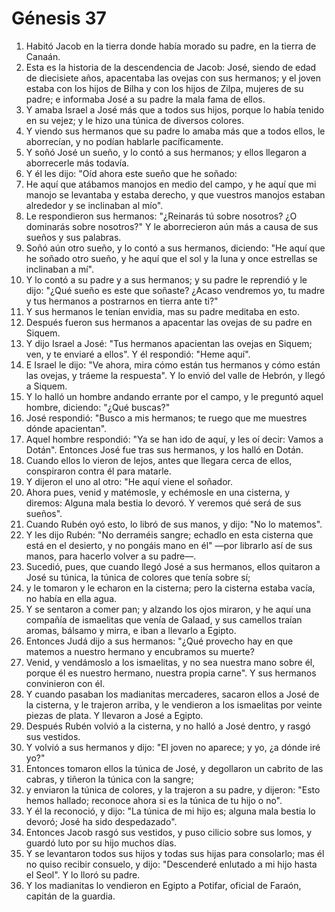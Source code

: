 # Génesis 37

1. Habitó Jacob en la tierra donde había morado su padre, en la tierra de Canaán.  
2. Esta es la historia de la descendencia de Jacob: José, siendo de edad de diecisiete años, apacentaba las ovejas con sus hermanos; y el joven estaba con los hijos de Bilha y con los hijos de Zilpa, mujeres de su padre; e informaba José a su padre la mala fama de ellos.  
3. Y amaba Israel a José más que a todos sus hijos, porque lo había tenido en su vejez; y le hizo una túnica de diversos colores.  
4. Y viendo sus hermanos que su padre lo amaba más que a todos ellos, le aborrecían, y no podían hablarle pacíficamente.  
5. Y soñó José un sueño, y lo contó a sus hermanos; y ellos llegaron a aborrecerle más todavía.  
6. Y él les dijo: "Oíd ahora este sueño que he soñado:  
7. He aquí que atábamos manojos en medio del campo, y he aquí que mi manojo se levantaba y estaba derecho, y que vuestros manojos estaban alrededor y se inclinaban al mío".  
8. Le respondieron sus hermanos: "¿Reinarás tú sobre nosotros? ¿O dominarás sobre nosotros?" Y le aborrecieron aún más a causa de sus sueños y sus palabras.  
9. Soñó aún otro sueño, y lo contó a sus hermanos, diciendo: "He aquí que he soñado otro sueño, y he aquí que el sol y la luna y once estrellas se inclinaban a mí".  
10. Y lo contó a su padre y a sus hermanos; y su padre le reprendió y le dijo: "¿Qué sueño es este que soñaste? ¿Acaso vendremos yo, tu madre y tus hermanos a postrarnos en tierra ante ti?"  
11. Y sus hermanos le tenían envidia, mas su padre meditaba en esto.  
12. Después fueron sus hermanos a apacentar las ovejas de su padre en Siquem.  
13. Y dijo Israel a José: "Tus hermanos apacientan las ovejas en Siquem; ven, y te enviaré a ellos". Y él respondió: "Heme aquí".  
14. E Israel le dijo: "Ve ahora, mira cómo están tus hermanos y cómo están las ovejas, y tráeme la respuesta". Y lo envió del valle de Hebrón, y llegó a Siquem.  
15. Y lo halló un hombre andando errante por el campo, y le preguntó aquel hombre, diciendo: "¿Qué buscas?"  
16. José respondió: "Busco a mis hermanos; te ruego que me muestres dónde apacientan".  
17. Aquel hombre respondió: "Ya se han ido de aquí, y les oí decir: Vamos a Dotán". Entonces José fue tras sus hermanos, y los halló en Dotán.  
18. Cuando ellos lo vieron de lejos, antes que llegara cerca de ellos, conspiraron contra él para matarle.  
19. Y dijeron el uno al otro: "He aquí viene el soñador.  
20. Ahora pues, venid y matémosle, y echémosle en una cisterna, y diremos: Alguna mala bestia lo devoró. Y veremos qué será de sus sueños".  
21. Cuando Rubén oyó esto, lo libró de sus manos, y dijo: "No lo matemos".  
22. Y les dijo Rubén: "No derraméis sangre; echadlo en esta cisterna que está en el desierto, y no pongáis mano en él" —por librarlo así de sus manos, para hacerlo volver a su padre—.  
23. Sucedió, pues, que cuando llegó José a sus hermanos, ellos quitaron a José su túnica, la túnica de colores que tenía sobre sí;  
24. y le tomaron y le echaron en la cisterna; pero la cisterna estaba vacía, no había en ella agua.  
25. Y se sentaron a comer pan; y alzando los ojos miraron, y he aquí una compañía de ismaelitas que venía de Galaad, y sus camellos traían aromas, bálsamo y mirra, e iban a llevarlo a Egipto.  
26. Entonces Judá dijo a sus hermanos: "¿Qué provecho hay en que matemos a nuestro hermano y encubramos su muerte?  
27. Venid, y vendámoslo a los ismaelitas, y no sea nuestra mano sobre él, porque él es nuestro hermano, nuestra propia carne". Y sus hermanos convinieron con él.  
28. Y cuando pasaban los madianitas mercaderes, sacaron ellos a José de la cisterna, y le trajeron arriba, y le vendieron a los ismaelitas por veinte piezas de plata. Y llevaron a José a Egipto.  
29. Después Rubén volvió a la cisterna, y no halló a José dentro, y rasgó sus vestidos.  
30. Y volvió a sus hermanos y dijo: "El joven no aparece; y yo, ¿a dónde iré yo?"  
31. Entonces tomaron ellos la túnica de José, y degollaron un cabrito de las cabras, y tiñeron la túnica con la sangre;  
32. y enviaron la túnica de colores, y la trajeron a su padre, y dijeron: "Esto hemos hallado; reconoce ahora si es la túnica de tu hijo o no".  
33. Y él la reconoció, y dijo: "La túnica de mi hijo es; alguna mala bestia lo devoró; José ha sido despedazado".  
34. Entonces Jacob rasgó sus vestidos, y puso cilicio sobre sus lomos, y guardó luto por su hijo muchos días.  
35. Y se levantaron todos sus hijos y todas sus hijas para consolarlo; mas él no quiso recibir consuelo, y dijo: "Descenderé enlutado a mi hijo hasta el Seol". Y lo lloró su padre.  
36. Y los madianitas lo vendieron en Egipto a Potifar, oficial de Faraón, capitán de la guardia.
